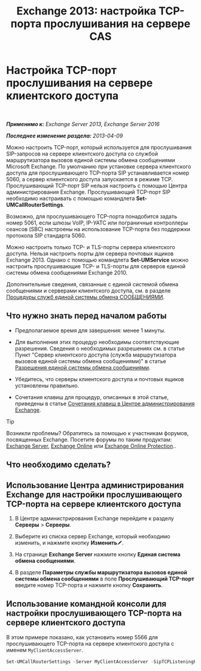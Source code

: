 ﻿---
title: 'Exchange 2013: настройка TCP-порта прослушивания на сервере CAS'
TOCTitle: Настройка TCP-порт прослушивания на сервере клиентского доступа
ms:assetid: 5f48f21a-d8d4-48b2-868f-9a3647693841
ms:mtpsurl: https://technet.microsoft.com/ru-ru/library/JJ673530(v=EXCHG.150)
ms:contentKeyID: 50556439
ms.date: 05/22/2018
mtps_version: v=EXCHG.150
ms.translationtype: MT
---

# Настройка TCP-порт прослушивания на сервере клиентского доступа

 

_**Применимо к:** Exchange Server 2013, Exchange Server 2016_

_**Последнее изменение раздела:** 2013-04-09_

Можно настроить TCP-порт, который используется для прослушивания SIP-запросов на сервере клиентского доступа со службой маршрутизатора вызовов единой системы обмена сообщениями Microsoft Exchange. По умолчанию при установке сервера клиентского доступа для прослушивающего TCP-порта SIP устанавливается номер 5060, а сервер клиентского доступа запускается в режиме TCP. Прослушивающий TCP-порт SIP нельзя настроить с помощью Центра администрирования Exchange. Прослушивающий TCP-порт SIP необходимо настраивать с помощью командлета **Set-UMCallRouterSettings**.

Возможно, для прослушивающего TCP-порта понадобится задать номер 5061, если шлюзы VoIP, IP-УАТС или пограничные контроллеры сеансов (SBC) настроены на использование TCP-порта без поддержки протокола SIP стандарта 5060.

Можно настроить только TCP- и TLS-порты сервера клиентского доступа. Нельзя настроить порты для сервера почтовых ящиков Exchange 2013. Однако с помощью командлета **Set-UMService** можно настроить прослушивающие TCP- и TLS-порты для серверов единой системы обмена сообщениями Exchange 2010.

Дополнительные сведения, связанные с единой системой обмена сообщениями и серверами клиентского доступа, см. в разделе [Процедуры служб единой системы обмена СООБЩЕНИЯМИ](um-services-procedures-exchange-2013-help.md).

## Что нужно знать перед началом работы

  - Предполагаемое время для завершения: менее 1 минуты.

  - Для выполнения этих процедур необходимы соответствующие разрешения. Сведения о необходимых разрешениях см. в статье Пункт "Сервер клиентского доступа (служба маршрутизатора вызовов единой системы обмена сообщениями)" в статье [Разрешения единой системы обмена сообщениями](unified-messaging-permissions-exchange-2013-help.md).

  - Убедитесь, что серверы клиентского доступа и почтовых ящиков установлены правильно.

  - Сочетания клавиш для процедур, описанных в этой статье, приведены в статье [Сочетания клавиш в Центре администрирования Exchange](keyboard-shortcuts-in-the-exchange-admin-center-exchange-online-protection-help.md).

> [!TIP]  
> Возникли проблемы? Обратитесь за помощью к участникам форумов, посвященных Exchange. Посетите форумы по таким продуктам: <a href="https://go.microsoft.com/fwlink/p/?linkid=60612">Exchange Server</a>, <a href="https://go.microsoft.com/fwlink/p/?linkid=267542">Exchange Online</a> или <a href="https://go.microsoft.com/fwlink/p/?linkid=285351">Exchange Online Protection</a>..


## Что необходимо сделать?

## Использование Центра администрирования Exchange для настройки прослушивающего TCP-порта на сервере клиентского доступа

1.  В Центре администрирования Exchange перейдите к разделу **Серверы** \> **Серверы**.

2.  Выберите из списка сервер Exchange, который необходимо изменить, и нажмите кнопку **Изменить**![Значок редактирования](images/Bb124582.6f53ccb2-1f13-4c02-bea0-30690e6ea71d(EXCHG.150).gif "Значок редактирования").

3.  На странице **Exchange Server** нажмите кнопку **Единая система обмена сообщениями**.

4.  В разделе **Параметры службы маршрутизатора вызовов единой системы обмена сообщениями** в поле **Прослушивающий TCP-порт** введите номер TCP-порта и нажмите кнопку **Сохранить**.

## Использование командной консоли для настройки прослушивающего TCP-порта на сервере клиентского доступа

В этом примере показано, как установить номер 5566 для прослушивающего TCP-порта на сервере клиентского доступа с именем `MyClientAccessServer`.

```powershell
Set-UMCallRouterSettings -Server MyClientAccessServer -SipTCPListeningPort 5566
```


